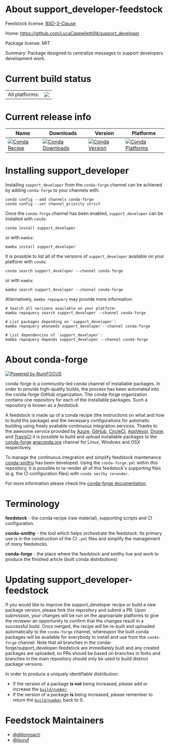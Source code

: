 About support_developer-feedstock
=================================

Feedstock license: [BSD-3-Clause](https://github.com/conda-forge/support_developer-feedstock/blob/main/LICENSE.txt)

Home: https://github.com/LucaCappelletti94/support_developer

Package license: MIT

Summary: Package designed to centralize messages to support developers development work.

Current build status
====================


<table><tr><td>All platforms:</td>
    <td>
      <a href="https://dev.azure.com/conda-forge/feedstock-builds/_build/latest?definitionId=21158&branchName=main">
        <img src="https://dev.azure.com/conda-forge/feedstock-builds/_apis/build/status/support_developer-feedstock?branchName=main">
      </a>
    </td>
  </tr>
</table>

Current release info
====================

| Name | Downloads | Version | Platforms |
| --- | --- | --- | --- |
| [![Conda Recipe](https://img.shields.io/badge/recipe-support_developer-green.svg)](https://anaconda.org/conda-forge/support_developer) | [![Conda Downloads](https://img.shields.io/conda/dn/conda-forge/support_developer.svg)](https://anaconda.org/conda-forge/support_developer) | [![Conda Version](https://img.shields.io/conda/vn/conda-forge/support_developer.svg)](https://anaconda.org/conda-forge/support_developer) | [![Conda Platforms](https://img.shields.io/conda/pn/conda-forge/support_developer.svg)](https://anaconda.org/conda-forge/support_developer) |

Installing support_developer
============================

Installing `support_developer` from the `conda-forge` channel can be achieved by adding `conda-forge` to your channels with:

```
conda config --add channels conda-forge
conda config --set channel_priority strict
```

Once the `conda-forge` channel has been enabled, `support_developer` can be installed with `conda`:

```
conda install support_developer
```

or with `mamba`:

```
mamba install support_developer
```

It is possible to list all of the versions of `support_developer` available on your platform with `conda`:

```
conda search support_developer --channel conda-forge
```

or with `mamba`:

```
mamba search support_developer --channel conda-forge
```

Alternatively, `mamba repoquery` may provide more information:

```
# Search all versions available on your platform:
mamba repoquery search support_developer --channel conda-forge

# List packages depending on `support_developer`:
mamba repoquery whoneeds support_developer --channel conda-forge

# List dependencies of `support_developer`:
mamba repoquery depends support_developer --channel conda-forge
```


About conda-forge
=================

[![Powered by
NumFOCUS](https://img.shields.io/badge/powered%20by-NumFOCUS-orange.svg?style=flat&colorA=E1523D&colorB=007D8A)](https://numfocus.org)

conda-forge is a community-led conda channel of installable packages.
In order to provide high-quality builds, the process has been automated into the
conda-forge GitHub organization. The conda-forge organization contains one repository
for each of the installable packages. Such a repository is known as a *feedstock*.

A feedstock is made up of a conda recipe (the instructions on what and how to build
the package) and the necessary configurations for automatic building using freely
available continuous integration services. Thanks to the awesome service provided by
[Azure](https://azure.microsoft.com/en-us/services/devops/), [GitHub](https://github.com/),
[CircleCI](https://circleci.com/), [AppVeyor](https://www.appveyor.com/),
[Drone](https://cloud.drone.io/welcome), and [TravisCI](https://travis-ci.com/)
it is possible to build and upload installable packages to the
[conda-forge](https://anaconda.org/conda-forge) [anaconda.org](https://anaconda.org/)
channel for Linux, Windows and OSX respectively.

To manage the continuous integration and simplify feedstock maintenance
[conda-smithy](https://github.com/conda-forge/conda-smithy) has been developed.
Using the ``conda-forge.yml`` within this repository, it is possible to re-render all of
this feedstock's supporting files (e.g. the CI configuration files) with ``conda smithy rerender``.

For more information please check the [conda-forge documentation](https://conda-forge.org/docs/).

Terminology
===========

**feedstock** - the conda recipe (raw material), supporting scripts and CI configuration.

**conda-smithy** - the tool which helps orchestrate the feedstock.
                   Its primary use is in the construction of the CI ``.yml`` files
                   and simplify the management of *many* feedstocks.

**conda-forge** - the place where the feedstock and smithy live and work to
                  produce the finished article (built conda distributions)


Updating support_developer-feedstock
====================================

If you would like to improve the support_developer recipe or build a new
package version, please fork this repository and submit a PR. Upon submission,
your changes will be run on the appropriate platforms to give the reviewer an
opportunity to confirm that the changes result in a successful build. Once
merged, the recipe will be re-built and uploaded automatically to the
`conda-forge` channel, whereupon the built conda packages will be available for
everybody to install and use from the `conda-forge` channel.
Note that all branches in the conda-forge/support_developer-feedstock are
immediately built and any created packages are uploaded, so PRs should be based
on branches in forks and branches in the main repository should only be used to
build distinct package versions.

In order to produce a uniquely identifiable distribution:
 * If the version of a package **is not** being increased, please add or increase
   the [``build/number``](https://docs.conda.io/projects/conda-build/en/latest/resources/define-metadata.html#build-number-and-string).
 * If the version of a package **is** being increased, please remember to return
   the [``build/number``](https://docs.conda.io/projects/conda-build/en/latest/resources/define-metadata.html#build-number-and-string)
   back to 0.

Feedstock Maintainers
=====================

* [@dillonroach](https://github.com/dillonroach/)
* [@isuruf](https://github.com/isuruf/)

